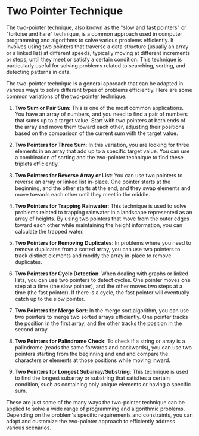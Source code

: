 # Two Pointer Technique

The two-pointer technique, also known as the "slow and fast pointers" or "tortoise and hare" technique, is a common approach used in computer programming and algorithms to solve various problems efficiently. It involves using two pointers that traverse a data structure (usually an array or a linked list) at different speeds, typically moving at different increments or steps, until they meet or satisfy a certain condition. This technique is particularly useful for solving problems related to searching, sorting, and detecting patterns in data.

The two-pointer technique is a general approach that can be adapted in various ways to solve different types of problems efficiently. Here are some common variations of the two-pointer technique:

1. **Two Sum or Pair Sum**: This is one of the most common applications. You have an array of numbers, and you need to find a pair of numbers that sums up to a target value. Start with two pointers at both ends of the array and move them toward each other, adjusting their positions based on the comparison of the current sum with the target value.

2. **Two Pointers for Three Sum**: In this variation, you are looking for three elements in an array that add up to a specific target value. You can use a combination of sorting and the two-pointer technique to find these triplets efficiently.

3. **Two Pointers for Reverse Array or List**: You can use two pointers to reverse an array or linked list in-place. One pointer starts at the beginning, and the other starts at the end, and they swap elements and move towards each other until they meet in the middle.

4. **Two Pointers for Trapping Rainwater**: This technique is used to solve problems related to trapping rainwater in a landscape represented as an array of heights. By using two pointers that move from the outer edges toward each other while maintaining the height information, you can calculate the trapped water.

5. **Two Pointers for Removing Duplicates**: In problems where you need to remove duplicates from a sorted array, you can use two pointers to track distinct elements and modify the array in-place to remove duplicates.

6. **Two Pointers for Cycle Detection**: When dealing with graphs or linked lists, you can use two pointers to detect cycles. One pointer moves one step at a time (the slow pointer), and the other moves two steps at a time (the fast pointer). If there is a cycle, the fast pointer will eventually catch up to the slow pointer.

7. **Two Pointers for Merge Sort**: In the merge sort algorithm, you can use two pointers to merge two sorted arrays efficiently. One pointer tracks the position in the first array, and the other tracks the position in the second array.

8. **Two Pointers for Palindrome Check**: To check if a string or array is a palindrome (reads the same forwards and backwards), you can use two pointers starting from the beginning and end and compare the characters or elements at those positions while moving inward.

9. **Two Pointers for Longest Subarray/Substring**: This technique is used to find the longest subarray or substring that satisfies a certain condition, such as containing only unique elements or having a specific sum.

These are just some of the many ways the two-pointer technique can be applied to solve a wide range of programming and algorithmic problems. Depending on the problem's specific requirements and constraints, you can adapt and customize the two-pointer approach to efficiently address various scenarios.
